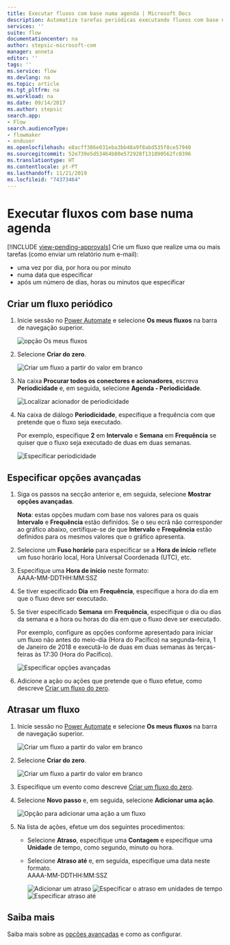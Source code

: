 ```yaml
---
title: Executar fluxos com base numa agenda | Microsoft Docs
description: Automatize tarefas periódicas executando fluxos com base numa agenda, tal como diariamente ou de hora a hora.
services: ''
suite: flow
documentationcenter: na
author: stepsic-microsoft-com
manager: anneta
editor: ''
tags: ''
ms.service: flow
ms.devlang: na
ms.topic: article
ms.tgt_pltfrm: na
ms.workload: na
ms.date: 09/14/2017
ms.author: stepsic
search.app:
- Flow
search.audienceType:
- flowmaker
- enduser
ms.openlocfilehash: e8acff386e031eba3bb48a9f8abd535f8ce57940
ms.sourcegitcommit: 52e739e5d53464b80e572928f131890562fc0396
ms.translationtype: HT
ms.contentlocale: pt-PT
ms.lasthandoff: 11/21/2019
ms.locfileid: "74373464"
---
```

# <a name="run-flows-on-a-schedule"></a>Executar fluxos com base numa agenda
[!INCLUDE [view-pending-approvals](includes/cc-rebrand.md)]
Crie um fluxo que realize uma ou mais tarefas (como enviar um relatório num e-mail):

* uma vez por dia, por hora ou por minuto
* numa data que especificar
* após um número de dias, horas ou minutos que especificar

## <a name="create-a-recurring-flow"></a>Criar um fluxo periódico
1. Inicie sessão no [Power Automate](https://flow.microsoft.com) e selecione **Os meus fluxos** na barra de navegação superior.
   
    ![opção Os meus fluxos](./media/run-scheduled-tasks/create-flow.png)
2. Selecione **Criar do zero**.
   
    ![Criar um fluxo a partir do valor em branco](./media/run-scheduled-tasks/create-from-blank.png)
3. Na caixa **Procurar todos os conectores e acionadores**, escreva **Periodicidade** e, em seguida, selecione **Agenda - Periodicidade**.
   
    ![Localizar acionador de periodicidade](./media/run-scheduled-tasks/select-recurrence.png)
4. Na caixa de diálogo **Periodicidade**, especifique a frequência com que pretende que o fluxo seja executado.
   
    Por exemplo, especifique **2** em **Intervalo** e **Semana** em **Frequência** se quiser que o fluxo seja executado de duas em duas semanas.
   
    ![Especificar periodicidade](./media/run-scheduled-tasks/specify-recurrence.png)

## <a name="specify-advanced-options"></a>Especificar opções avançadas
1. Siga os passos na secção anterior e, em seguida, selecione **Mostrar opções avançadas**.
   
    **Nota**: estas opções mudam com base nos valores para os quais **Intervalo** e **Frequência** estão definidos. Se o seu ecrã não corresponder ao gráfico abaixo, certifique-se de que **Intervalo** e **Frequência** estão definidos para os mesmos valores que o gráfico apresenta.
2. Selecione um **Fuso horário** para especificar se a **Hora de início** reflete um fuso horário local, Hora Universal Coordenada (UTC), etc.
3. Especifique uma **Hora de início** neste formato:
   <br>AAAA-MM-DDTHH:MM:SSZ
4. Se tiver especificado **Dia** em **Frequência**, especifique a hora do dia em que o fluxo deve ser executado.
5. Se tiver especificado **Semana** em **Frequência**, especifique o dia ou dias da semana e a hora ou horas do dia em que o fluxo deve ser executado.
   
    Por exemplo, configure as opções conforme apresentado para iniciar um fluxo não antes do meio-dia (Hora do Pacífico) na segunda-feira, 1 de Janeiro de 2018 e executá-lo de duas em duas semanas às terças-feiras às 17:30 (Hora do Pacífico).
   
    ![Especificar opções avançadas](./media/run-scheduled-tasks/advanced-options.png)
6. Adicione a ação ou ações que pretende que o fluxo efetue, como descreve [Criar um fluxo do zero](get-started-logic-flow.md).

## <a name="delay-a-flow"></a>Atrasar um fluxo
1. Inicie sessão no [Power Automate](https://flow.microsoft.com) e selecione **Os meus fluxos** na barra de navegação superior.
   
    ![Criar um fluxo a partir do valor em branco](./media/run-scheduled-tasks/create-flow.png)
2. Selecione **Criar do zero**.
   
    ![Criar um fluxo a partir do valor em branco](./media/run-scheduled-tasks/create-from-blank.png)
3. Especifique um evento como descreve [Criar um fluxo do zero](get-started-logic-flow.md).
4. Selecione **Novo passo** e, em seguida, selecione **Adicionar uma ação**.
   
    ![Opção para adicionar uma ação a um fluxo](./media/run-scheduled-tasks/add-action.png)
5. Na lista de ações, efetue um dos seguintes procedimentos:
   
   * Selecione **Atraso**, especifique uma **Contagem** e especifique uma **Unidade** de tempo, como segundo, minuto ou hora.
   * Selecione **Atraso até** e, em seguida, especifique uma data neste formato.<br>AAAA-MM-DDTHH:MM:SSZ
     
     ![Adicionar um atraso](./media/run-scheduled-tasks/add-delay.png)
     ![Especificar o atraso em unidades de tempo](./media/run-scheduled-tasks/delay.png)
     ![Especificar atraso até](./media/run-scheduled-tasks/delay-until.png)

## <a name="learn-more"></a>Saiba mais

Saiba mais sobre as [opções avançadas](https://docs.microsoft.com/azure/connectors/connectors-native-recurrence) e como as configurar.

